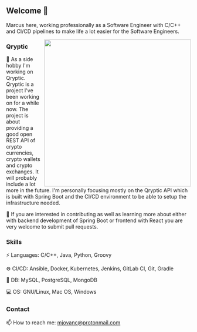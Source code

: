 ## Welcome 👋

Marcus here, working professionally as a Software Engineer with C/C++ and CI/CD pipelines to make life a lot easier for the Software Engineers.

<a href="https://aimeos.org/">
    <img src="https://raw.githubusercontent.com/mjovanc/qryptic/master/qryptic-logo.png" width="400" align="right">
</a>

### Qryptic

🔭 As a side hobby I'm working on Qryptic. Qryptic is a project I've been working on for a while now. The project is about providing a good open REST API of crypto currencies,
crypto wallets and crypto exchanges. It will probably include a lot more in the future. I'm personally focusing mostly on the Qryptic API which is built with Spring Boot and
the CI/CD environment to be able to setup the infrastructure needed. 

🌱 If you are interested in contributing as well as learning more about either with backend development of Spring Boot or frontend with React you are very welcome
to submit pull requests. 

### Skills

⚡ Languages: C/C++, Java, Python, Groovy

⚙️ CI/CD: Ansible, Docker, Kubernetes, Jenkins, GitLab CI, Git, Gradle

💾 DB: MySQL, PostgreSQL, MongoDB

💻 OS: GNU/Linux, Mac OS, Windows


### Contact

📫 How to reach me: mjovanc@protonmail.com 



